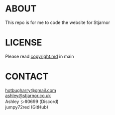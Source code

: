 # ABOUT
This repo is for me to code the website for Stjarnor

# LICENSE
Please read <a href="../main/copyright.md">copyright.md</a> in main

# CONTACT
<a href="mailto:hotbugharry@gmail.com">hotbugharry@gmail.com</a><br>
<a href="mailto:ashley@stjarnor.co.uk">ashley@stjarnor.co.uk</a><br>
Ashley シ#0699 (Discord)<br>
jumpy72red (GitHub)
